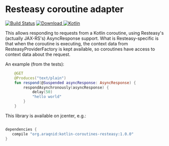 Resteasy coroutine adapter
==========================

[ ![Build Status](https://travis-ci.org/araqnid/kotlin-coroutines-resteasy.svg?branch=master)](https://travis-ci.org/araqnid/kotlin-coroutines-resteasy) [ ![Download](https://api.bintray.com/packages/araqnid/maven/kotlin-coroutines-resteasy/images/download.svg) ](https://bintray.com/araqnid/maven/kotlin-coroutines-resteasy/_latestVersion) [ ![Kotlin](https://img.shields.io/badge/kotlin-1.2.10-blue.svg)](http://kotlinlang.org)

This allows responding to requests from a Kotlin coroutine, using Resteasy's
(actually JAX-RS's) AsyncResponse support. What is Resteasy-specific is that
when the coroutine is executing, the context data from ResteasyProviderFactory
is kept available, so coroutines have access to context data about the request.

An example (from the tests):

```kotlin
    @GET
    @Produces("text/plain")
    fun respond(@Suspended asyncResponse: AsyncResponse) {
        respondAsynchronously(asyncResponse) {
            delay(50)
            "hello world"
        }
    }
```

This library is available on jcenter, e.g.:

```groovy

dependencies {
   compile "org.araqnid:kotlin-coroutines-resteasy:1.0.0"
}
```
